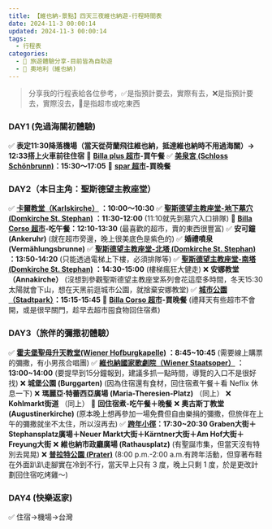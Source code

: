 ```yaml
---
title: 【維也納-景點】四天三夜維也納遊-行程時間表
date: 2024-11-3 00:00:14
updated: 2024-11-3 00:00:14
tags:
  - 行程表
categories: 
  - 🌴 旅遊體驗分享-目前皆為自助遊
  - 🥥 奧地利（維也納)  
---
```

>分享我的行程表給各位參考，✅是指預計要去，實際有去，❌是指預計要去，實際沒去，🍜是指超市或吃東西 
<!-- more -->

### DAY1 (免過海關初體驗)
✅ **表定11:30降落機場（當天從荷蘭飛往維也納，抵達維也納時不用過海關）-> 12:33搭上火車前往住宿** 
🍜 **[Billa plus 超市](https://taoudjiji.github.io/blog/vieena/V-trans%20and%20food/V-food/?highlight=billa+plus+%E8%B6%85%E5%B8%82)-買午餐**
✅ **[美泉宮 (Schloss Schönbrunn)](https://taoudjiji.github.io/blog/vieena/V-spot/Schloss%20Sch%C3%B6nbrunn/?highlight=%E7%BE%8E%E6%B3%89%E5%AE%AE+%28schloss+sch%C3%B6nbrunn%29)：15:30～17:05**
🍜 **[spar 超市](https://taoudjiji.github.io/blog/vieena/V-trans%20and%20food/V-food/?highlight=billa+plus+%E8%B6%85%E5%B8%82)-買晚餐**
### DAY2（本日主角：聖斯德望主教座堂）
✅ **[卡爾教堂（Karlskirche）](https://taoudjiji.github.io/blog/vieena/V-spot/Karlskirche%20/?highlight=%E5%8D%A1%E7%88%BE%E6%95%99%E5%A0%82) ：10:00～10:30**
✅ **[聖斯德望主教座堂-地下墓穴 (Domkirche St. Stephan)](https://taoudjiji.github.io/blog/vieena/V-spot/Domkirche%20St.%20Stephan/?highlight=%E8%81%96%E6%96%AF%E5%BE%B7%E6%9C%9B%E4%B8%BB%E6%95%99%E5%BA%A7%E5%A0%82%EF%BC%88domkirche+st.+stephan%EF%BC%89) ：11:30-12:00**
(11:10就先到墓穴入口排隊)
🍜 **[Billa Corso 超市](https://taoudjiji.github.io/blog/vieena/V-trans%20and%20food/V-food/?highlight=billa+plus+%E8%B6%85%E5%B8%82)-吃午餐：12:10-13:30**
(最喜歡的超市，賣的東西很豐富)
✅ **安可鐘 (Ankeruhr)**
(就在超市旁邊，晚上很美底色是紫色的)
✅ **婚禮噴泉 (Vermählungsbrunne)**
✅ **[聖斯德望主教座堂-北塔 (Domkirche St. Stephan)](https://taoudjiji.github.io/blog/vieena/V-spot/Domkirche%20St.%20Stephan/?highlight=%E8%81%96%E6%96%AF%E5%BE%B7%E6%9C%9B%E4%B8%BB%E6%95%99%E5%BA%A7%E5%A0%82%EF%BC%88domkirche+st.+stephan%EF%BC%89) ：13:50-14:20**
(只能透過電梯上下樓，必須排隊等)
✅ **[聖斯德望主教座堂-南塔 (Domkirche St. Stephan)](https://taoudjiji.github.io/blog/vieena/V-spot/Domkirche%20St.%20Stephan/?highlight=%E8%81%96%E6%96%AF%E5%BE%B7%E6%9C%9B%E4%B8%BB%E6%95%99%E5%BA%A7%E5%A0%82%EF%BC%88domkirche+st.+stephan%EF%BC%89) ：14:30-15:00**
(樓梯瘋狂大健走)
❌ **安娜教堂（Annakirche）**
(沒想到參觀聖斯德望主教座堂系列會花這麼多時間，冬天15:30太陽就會下山，想在天黑前逛城市公園，就捨棄安娜教堂)
✅ **[城市公園（Stadtpark）](https://taoudjiji.github.io/blog/vieena/V-spot/Domkirche%20St.%20Stephan/?highlight=%E5%9F%8E%E5%B8%82%E5%85%AC%E5%9C%92)：15:15-15:45**
🍜 **[Billa Corso 超市](https://taoudjiji.github.io/blog/vieena/V-trans%20and%20food/V-food/?highlight=billa+plus+%E8%B6%85%E5%B8%82)-買晚餐**
(禮拜天有些超市不會開，或是很早關門，趁早去超市囤食物回住宿煮)

### DAY3（旅伴的彌撒初體驗）
✅ **[霍夫堡聖母升天教堂(Wiener Hofburgkapelle)](https://taoudjiji.github.io/blog/vieena/V-spot/Wiener%20Hofburgkapelle/?highlight=%E9%9C%8D%E5%A4%AB%E5%A0%A1%E8%81%96%E6%AF%8D%E5%8D%87%E5%A4%A9) ：8:45~10:45**
(需要線上購票的彌撒，有小男孩合唱團)
✅ **[維也納國家歌劇院（Wiener Staatsoper）](https://taoudjiji.github.io/blog/vieena/V-spot/Wiener%20Staatsoper/?highlight=%E7%B6%AD%E4%B9%9F%E7%B4%8D%E5%9C%8B%E5%AE%B6%E6%AD%8C%E5%8A%87%E9%99%A2) ：13:00~14:00**
(要提早到15分鐘報到，建議多抓一點時間，導覽的入口不是很好找)
❌ **城堡公園 (Burggarten)**
(因為住宿還有食材，回住宿煮午餐＋看 Neflix 休息一下)
❌ **瑪麗亞·特蕾西亞廣場 (Maria-Theresien-Platz)** （同上）
❌ **Kohlmarkt街道** （同上）
🍜 **回住宿煮-吃午餐＋晚餐**
❌ **奧古斯丁教堂 (Augustinerkirche)**
(原本晚上想再參加一場免費但自由樂捐的彌撒，但旅伴在上午的彌撒就坐不太住，所以沒再去)
✅ **[跨年小徑](https://taoudjiji.github.io/blog/vieena/V-spot/New%20Year's%20Eve%20Trail%20/?highlight=%E8%B7%A8%E5%B9%B4%E5%B0%8F%E5%BE%91)：17:30~20:30
Graben大街＋Stephansplatz廣場＋Neuer Markt大街＋Kärntner大街＋Am Hof大街＋Freyung大街**
❌ **維也納市政廳廣場 (Rathausplatz)** 
(有聖誕市集，但當天沒有特別去晃晃)
❌ **[普拉特公園 (Prater)](https://taoudjiji.github.io/blog/vieena/V-spot/Prater/?highlight=%E6%99%AE%E6%8B%89%E7%89%B9%E5%85%AC%E5%9C%92+%28prater%29)**
(8:00 p.m.-2:00 a.m.有跨年活動，但穿著布鞋在外面趴趴走腳實在冷到不行，當天早上只有 3 度，晚上只剩 1 度，於是更改計劃回住宿吃烤雞～)
### DAY4  (快樂返家)
✅ 住宿->機場->台灣 

